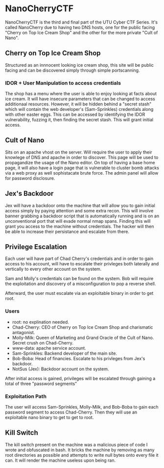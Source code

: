 # NanoCherryCTF
NanoCherryCTF is the third and final part of the UTU Cyber CTF Series. It's called NanoCherry due to having two DNS hosts, one for the public facing "Cherry on Top Ice Cream Shop" and the other for the more private "Cult of Nano".

## Cherry on Top Ice Cream Shop
Structured as an innnocent looking ice cream shop, this site will be public facing and can be discovered simply through simple portscanning.

### IDOR + User Manipulation to access credentials
The shop has a menu where the user is able to enjoy looking at facts about ice cream. It will have insecure parameters that can be changed to access additionaal resources. However, it will be hidden behind a "secret stash" which will contain the web developer's (Sam-Sprinkles) credentials along with other easter eggs. This can be accessed by identifying the IDOR vulnerability, fuzzing it, then finding the secret stash. This will grant initial access. 

## Cult of Nano
Sits on an apache vhost on the server. Will require the user to apply their knowlege of DNS and apache in order to discover. This page will be used to propagandize the usage of the Nano editor. On top of having a base home page, it will also have a login page that is vulnerable to cluster bomb attacks via a web proxy as well sophistacate brute force. The admin panel will allow for password disclosure.

## Jex's Backdoor
Jex will have a backdoor onto the machine that will allow you to gain initial access simply by paying attention and some extra recon. This will involve banner grabbing a backdoor script that is automatically running and is on an unconventional port that will evade normal nmap spans. Finding this will grant you access to the machine without credentials. The hacker will then be able to increase their persistance and escalate from there.

## Privilege Escalation

Each user will have part of Chad Cherry's credentials and in order to gain access to his account, will have to escalate their privleges both laterally and vertically to every other account on the system. 

Sam and Molly's credentials can be found on the system. Bob will require the exploitation and discovery of a misconfiguration to pop a reverse shell.

Afterward, the user must escalate via an exploitable binary in order to get root.

### Users
- root: no explination needed. 
- Chad-Cherry: CEO of Cherry on Top Ice Cream Shop and charismatic antagonist.
- Molly-Milk: Queen of Marketing and Grand Oracle of the Cult of Nano. Secret crush on Chad-Cherry. 
- www-data: apache service account.
- Sam-Sprinkles: Backend developer of the main site. 
- Bob-Boba: Head of financies. Escalate to his privleges from Jex's backdoor.
- NotSus (Jex): Backdoor account on the system. 

After initial access is gained, privileges will be escalated through gaining a total of three "password segments"

### Exploitation Path
The user will access Sam-Sprinkles, Molly-Milk, and Bob-Boba to gain each password segment to access Chad-Cherry. Then they will use an exploitable nano binary to get to get to root.

## Kill Switch
The kill switch present on the machine was a malicious piece of code I wrote and obfuscated in bash. It bricks the machine by removing as many root directories as possible and attempts to write null bytes onto every file it can. It will render the machine useless upon being ran.
